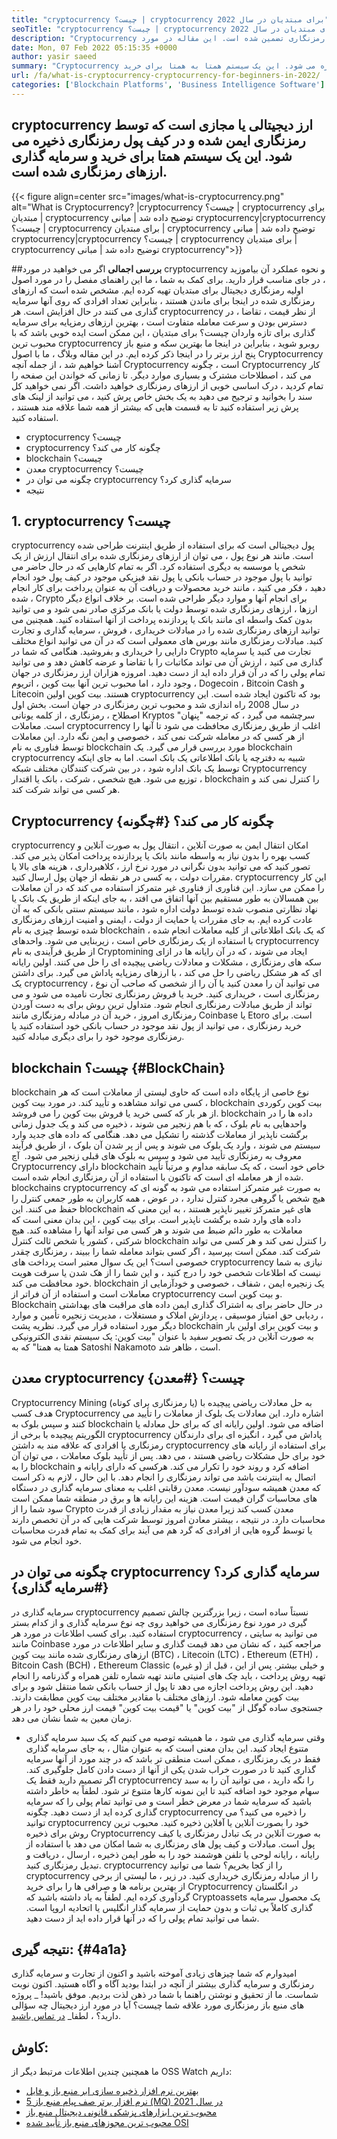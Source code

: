 ```yaml
---
title: "cryptocurrency چیست؟ | cryptocurrency برای مبتدیان در سال 2022" 
seoTitle: "cryptocurrency چیست؟ | cryptocurrency برای مبتدیان در سال 2022" 
description: "Cryptocurrency ارز دیجیتالی یا مجازی است که توسط رمزنگاری تضمین شده است. این مقاله در مورد Cryptocurrency چیست؟ و cryptocurrency برای مبتدیان." 
date: Mon, 07 Feb 2022 05:15:35 +0000
author: yasir saeed
summary: "Cryptocurrency ارز دیجیتالی یا مجازی است که توسط رمزنگاری تأمین می شود و در کیف پول رمزنگاری ذخیره می شود. این یک سیستم همتا به همتا برای خرید & amp ؛ سرمایه گذاری ارزهای رمزپایه." 
url: /fa/what-is-cryptocurrency-cryptocurrency-for-beginners-in-2022/
categories: ['Blockchain Platforms', 'Business Intelligence Software']
---
```


## cryptocurrency ارز دیجیتالی یا مجازی است که توسط رمزنگاری ایمن شده و در کیف پول رمزنگاری ذخیره می شود. این یک سیستم همتا برای خرید و سرمایه گذاری ارزهای رمزنگاری شده است.

{{< figure align=center src="images/what-is-cryptocurrency.png" alt="What is Cryptocurrency? |cryptocurrency چیست؟ | cryptocurrency برای مبتدیان | cryptocurrency توضیح داده شد | مبانی cryptocurrency|cryptocurrency چیست؟ | cryptocurrency برای مبتدیان | cryptocurrency توضیح داده شد | مبانی cryptocurrency|cryptocurrency چیست؟ | cryptocurrency برای مبتدیان | cryptocurrency توضیح داده شد | مبانی cryptocurrency">}}


##**بررسی اجمالی**
اگر می خواهید در مورد cryptocurrency و نحوه عملکرد آن بیاموزید ، در جای مناسب قرار دارید. برای کمک به شما ، ما این راهنمای مفصل را در مورد اصول اولیه رمزنگاری دیجیتال برای مبتدیان تهیه کرده ایم. مشخص شده است که ارزهای رمزنگاری شده در اینجا برای ماندن هستند ، بنابراین تعداد افرادی که روی آنها سرمایه گذاری می کنند در حال افزایش است.
هر cryptocurrency از نظر قیمت ، تقاضا ، در دسترس بودن و سرعت معامله متفاوت است ، بهترین ارزهای رمزپایه برای سرمایه گذاری برای تازه واردان چیست؟ برای مبتدیان ، این ممکن است ایده خوبی باشد که با محبوب ترین cryptocurrency روبرو شوید ، بنابراین در اینجا ما بهترین سکه و منبع باز پنج ارز برتر را در اینجا ذکر کرده ایم.
در این مقاله وبلاگ ، ما با اصول Cryptocurrency آشنا خواهیم شد ، از جمله آنچه Cryptocurrency است ، چگونه Cryptocurrency کار می کند ، اصطلاحات مشترک و بسیاری موارد دیگر. تا زمانی که خواندن این صفحه را تمام کردید ، درک اساسی خوبی از ارزهای رمزنگاری خواهید داشت. اگر نمی خواهید کل سند را بخوانید و ترجیح می دهید به یک بخش خاص پرش کنید ، می توانید از لینک های پرش زیر استفاده کنید تا به قسمت هایی که بیشتر از همه شما علاقه مند هستند ، استفاده کنید.
  * cryptocurrency چیست؟
  * cryptocurrency چگونه کار می کند؟
  * blockchain چیست؟
  * معدن cryptocurrency چیست؟
  * چگونه می توان در cryptocurrency سرمایه گذاری کرد؟
  * نتیجه

## 1. cryptocurrency چیست؟
cryptocurrency پول دیجیتالی است که برای استفاده از طریق اینترنت طراحی شده است. مانند هر نوع پول ، می توان از ارزهای رمزنگاری شده برای انتقال ارزش از یک شخص یا موسسه به دیگری استفاده کرد. اگر به تمام کارهایی که در حال حاضر می توانید با پول موجود در حساب بانکی یا پول نقد فیزیکی موجود در کیف پول خود انجام دهید ، فکر می کنید ، مانند خرید محصولات و دریافت آن به عنوان پرداخت برای کار انجام شده ، Crypto برای انجام آنها و موارد دیگر طراحی شده است.
بر خلاف انواع دیگر ارزها ، ارزهای رمزنگاری شده توسط دولت یا بانک مرکزی صادر نمی شود و می توانید بدون کمک واسطه ای مانند بانک یا پردازنده پرداخت از آنها استفاده کنید.
همچنین می توانید ارزهای رمزنگاری شده را در مبادلات خریداری ، فروش ، سرمایه گذاری و تجارت کنید. مبادلات رمزنگاری مانند بورس های معمولی است که در آن می توانید انواع مختلف دارایی را خریداری و بفروشید. هنگامی که شما در Crypto تجارت می کنید یا سرمایه گذاری می کنید ، ارزش آن می تواند مکاتبات را با تقاضا و عرضه کاهش دهد و می توانید تمام پولی را که در آن قرار داده اید از دست دهید.
امروزه هزاران ارز رمزنگاری در جهان وجود دارد ، اما محبوب ترین آنها بیت کوین ، اتریوم ، Dogecoin ، Bitcoin Cash و Litecoin هستند. بیت کوین اولین cryptocurrency بود که تاکنون ایجاد شده است. این در سال 2008 راه اندازی شد و محبوب ترین رمزنگاری در جهان است.
بخش اول اصطلاح ، رمزنگاری ، از کلمه یونانی Kryptos سرچشمه می گیرد ، که ترجمه "پنهان" است. معاملات cryptocurrency اغلب از طریق رمزنگاری محافظت می شود تا آنها را از هر کسی که در معامله شرکت نمی کند ، خصوصی و ایمن نگه دارد. این معاملات توسط فناوری به نام blockchain مورد بررسی قرار می گیرد.
یک blockchain cryptocurrency شبیه به دفترچه یا بانک اطلاعاتی یک بانک است. اما به جای اینکه توسط یک بانک اداره شود ، در بین شرکت کنندگان مختلف شبکه Cryptocurrency توزیع می شود. هیچ شخصی ، شرکت ، بانک یا اقتدار ، blockchain را کنترل نمی کند و هر کسی می تواند شرکت کند.

## Cryptocurrency چگونه کار می کند؟   {#چگونه}
cryptocurrency امکان انتقال ایمن به صورت آنلاین ، انتقال پول به صورت آنلاین و کسب بهره را بدون نیاز به واسطه مانند بانک یا پردازنده پرداخت امکان پذیر می کند. تصور کنید که می توانید بدون نگرانی در مورد نرخ ارز ، کلاهبرداری ، هزینه های بالا یا مقررات دولت ، به کسی در هر نقطه از جهان پول ارسال کنید. cryptocurrency این کار را ممکن می سازد.
این فناوری از فناوری غیر متمرکز استفاده می کند که در آن معاملات بین همسالان به طور مستقیم بین آنها اتفاق می افتد ، به جای اینکه از طریق یک بانک یا نهاد نظارتی منصوب شده توسط دولت اداره شود ، مانند سیستم سنتی بانکی که به آن عادت کرده ایم.
به جای مقررات یا حمایت از دولت ، ایمنی و امنیت ارزهای رمزنگاری شده توسط چیزی به نام blockchain ، که یک بانک اطلاعاتی از کلیه معاملات انجام شده با استفاده از یک رمزنگاری خاص است ، زیربنایی می شود.
واحدهای cryptocurrency از طریق فرآیندی به نام Cryptomining ایجاد می شوند ، که در آن رایانه ها در ازای سکه های رمزنگاری ، مشکلات و معادلات ریاضی پیچیده ای را حل می کنند. اولین رایانه ای که هر مشکل ریاضی را حل می کند ، با ارزهای رمزپایه پاداش می گیرد.
برای داشتن یک cryptocurrency ، می توانید آن را معدن کنید یا آن را از شخصی که صاحب آن نوع رمزنگاری است ، خریداری کنید. خرید یا فروش رمزنگاری تجارت نامیده می شود و می تواند از طریق مبادلات رمزنگاری انجام شود. متداول ترین روش برای به دست آوردن رمزنگاری امروز ، خرید آن در مبادله رمزنگاری مانند Coinbase یا Etoro است. برای خرید رمزنگاری ، می توانید از پول نقد موجود در حساب بانکی خود استفاده کنید یا رمزنگاری موجود خود را برای دیگری مبادله کنید.

## blockchain چیست؟   {#BlockChain}
blockchain نوع خاصی از پایگاه داده است که حاوی لیستی از معاملات است که هر کسی می تواند مشاهده و تأیید کند. در مورد بیت کوین ، blockchain بیت کوین رکوردی از هر بار که کسی خرید یا فروش بیت کوین را می فروشد. blockchain داده ها را در واحدهایی به نام بلوک ، که با هم زنجیر می شوند ، ذخیره می کند و یک جدول زمانی برگشت ناپذیر از معاملات گذشته را تشکیل می دهد. هنگامی که داده های جدید وارد سیستم می شوند ، وارد یک بلوک می شوند و پس از پر شدن آن بلوک ، از طریق فرآیند معروف به رمزنگاری تأیید می شود و سپس به بلوک های قبلی زنجیر می شود.
‍ آچ Cryptocurrency دارای blockchain خاص خود است ، که یک سابقه مداوم و مرتباً تأیید شده از هر معامله ای است که تاکنون با استفاده از آن رمزنگاری انجام شده است. blockchains cryptocurrency به صورت غیر متمرکز استفاده می شود به گونه ای که هیچ شخص یا گروهی مجرد کنترل ندارد ، در عوض ، همه کاربران به طور جمعی کنترل را حفظ می کنند. این blockchain های غیر متمرکز تغییر ناپذیر هستند ، به این معنی که داده های وارد شده برگشت ناپذیر است. برای بیت کوین ، این بدان معنی است که معاملات به طور دائم ضبط می شوند و هر کسی می تواند آنها را مشاهده کند. هیچ شرکتی ، کشور یا شخص ثالث کنترل blockchain را کنترل نمی کند و هر کسی می تواند شرکت کند.
ممکن است بپرسید ، اگر کسی بتواند معامله شما را ببیند ، رمزنگاری چقدر خصوصی است؟ این یک سوال معتبر است پرداخت های cryptocurrency نیازی به شما نیست که اطلاعات شخصی خود را درج کنید ، و این شما را از هک شدن یا سرقت هویت خود محافظت می کند. blockchain یک زنجیره ایمن ، شفاف ، خصوصی و خودآزمایی از معاملات است و استفاده از آن فراتر از cryptocurrency و بیت کوین است. Blockchain در حال حاضر برای به اشتراک گذاری ایمن داده های مراقبت های بهداشتی ، ردیابی حق امتیاز موسیقی ، پردازش املاک و مستغلات ، مدیریت زنجیره تأمین و موارد دیگر مورد استفاده قرار می گیرد. نظریه پشت blockchain و بیت کوین برای اولین بار به صورت آنلاین در یک تصویر سفید با عنوان "بیت کوین: یک سیستم نقدی الکترونیکی همتا به همتا" که به Satoshi Nakamoto است ، ظاهر شد.

## معدن cryptocurrency چیست؟   {#معدن}
Cryptocurrency Mining (یا رمزنگاری برای کوتاه) به حل معادلات ریاضی پیچیده با هدف کسب Cryptocurrency اشاره دارد. این معادلات یک بلوک از معاملات را تأیید می کنند و سپس بلوک به blockchain اضافه می شود. اولین رایانه ای که برای حل معادله یا الگوریتم پیچیده با برخی از cryptocurrency پاداش می گیرد ، انگیزه ای برای دارندگان رمزنگاری یا افرادی که علاقه مند به داشتن cryptocurrency برای استفاده از رایانه های خود برای حل مشکلات ریاضی هستند ، می دهد.
پس از تأیید بلوک معاملات ، می توان آن را به blockchain اضافه کرد و روند خود را تکرار می کند. هرکسی که دارای رایانه و اتصال به اینترنت باشد می تواند رمزنگاری را انجام دهد. با این حال ، لازم به ذکر است که معدن همیشه سودآور نیست. معدن رقابتی اغلب به معنای سرمایه گذاری در دستگاه های محاسبات گران قیمت است. هزینه این رایانه ها و برق در منطقه شما ممکن است سود شما را از Crypto معدن کسب کند زیرا معدن نیاز به مقدار زیادی از قدرت محاسبات دارد. در نتیجه ، بیشتر معادن امروز توسط شرکت هایی که در آن تخصص دارند یا توسط گروه هایی از افرادی که گرد هم می آیند برای کمک به تمام قدرت محاسبات خود انجام می شود.

## چگونه می توان در cryptocurrency سرمایه گذاری کرد؟   {#سرمایه گذاری}
سرمایه گذاری در cryptocurrency نسبتاً ساده است ، زیرا بزرگترین چالش تصمیم گیری در مورد نوع رمزنگاری می خواهید روی چه نوع سرمایه گذاری و از کدام بستر استفاده کنید. برای کسب اطلاعات در مورد هر cryptocurrency ، می توانید به سایتی مانند Coinbase مراجعه کنید ، که نشان می دهد قیمت گذاری و سایر اطلاعات در مورد ارزهای رمزنگاری شده مانند بیت کوین (BTC) ، Litecoin (LTC) ، Ethereum (ETH) ، Bitcoin Cash (BCH) ، Ethereum Classic (و غیره) و خیلی بیشتر.
پس از این ، قبل از تهیه روش پرداخت ، باید چک های امنیتی مانند تهیه شماره تلفن همراه و گذرنامه را انجام دهید. این روش پرداخت اجازه می دهد تا پول از حساب بانکی شما منتقل شود و برای بیت کوین معامله شود. ارزهای مختلف با مقادیر مختلف بیت کوین مطابقت دارند. جستجوی ساده گوگل از "بیت کوین" یا "قیمت بیت کوین" قیمت ارز محلی خود را در هر زمان معین به شما نشان می دهد.
- وقتی سرمایه گذاری می شود ، ما همیشه توصیه می کنیم که یک سبد سرمایه گذاری متنوع ایجاد کنید. این بدان معنی است که به عنوان مثال ، به جای سرمایه گذاری فقط در یک رمزنگاری ، ممکن است منطقی تر باشد که در چند مورد از آنها سرمایه گذاری کنید تا در صورت خراب شدن یکی از آنها از دست دادن کامل جلوگیری کند. اگر تصمیم دارید فقط یک cryptocurrency را نگه دارید ، می توانید آن را به سبد سهام موجود خود اضافه کنید تا این نمونه کارها متنوع تر شود. لطفاً به خاطر داشته باشید که سرمایه شما در معرض خطر است و می توانید تمام پولی را که سرمایه گذاری کرده اید از دست دهید.
چگونه cryptocurrency را ذخیره می کنید؟ می توانید cryptocurrency خود را بصورت آنلاین یا آفلاین ذخیره کنید. محبوب ترین روش برای ذخیره Cryptocurrency به صورت آنلاین در یک تبادل رمزنگاری یا کیف پول است. مبادلات و کیف پول های رمزنگاری به شما امکان می دهد با استفاده از رایانه ، رایانه لوحی یا تلفن هوشمند خود را به طور ایمن ذخیره ، ارسال ، دریافت و تبدیل رمزنگاری کنید.
cryptocurrency را از کجا بخریم؟ شما می توانید cryptocurrency را از مبادله رمزنگاری خریداری کنید. در زیر ، ما لیستی از برخی از بهترین برنامه ها و صرافی ها را برای خرید Cryptocurrency در انگلستان گردآوری کرده ایم. لطفاً به یاد داشته باشید که Cryptoassets یک محصول سرمایه گذاری کاملاً بی ثبات و بدون حمایت از سرمایه گذار انگلیس یا اتحادیه اروپا است. شما می توانید تمام پولی را که در آنها قرار داده اید از دست دهید.

##  **نتیجه گیری:**    {#4a1a}
امیدوارم که شما چیزهای زیادی آموخته باشید و اکنون از تجارت و سرمایه گذاری رمزنگاری و سرمایه گذاری بیشتر از آنچه در ابتدا بودید آگاه و آگاه هستید. اکنون نوبت شماست. ما از تحقیق و نوشتن راهنما با شما در ذهن لذت بردیم. موفق باشید!
_ پروژه های منبع باز رمزنگاری مورد علاقه شما چیست؟ آیا در مورد ارز دیجیتال چه سؤالی دارید؟ ، لطفا_ [در تماس باشید][1].

## کاوش:
ما همچنین چندین اطلاعات مرتبط دیگر از OSS Watch داریم:
  * [بهترین نرم افزار ذخیره سازی ابر منبع باز و فایل][2]
  * [5 نرم افزار برتر صف پیام منبع باز (MQ) در سال 2021][3]
  * [محبوب ترین ابزارهای پزشکی قانونی دیجیتال منبع باز][4]
  * [محبوب ترین مجوزهای منبع باز تأیید شده OSI][5]

  
[1]: mailto:yasir.saeed@aspose.com
[2]: https://products.containerize.com/backup-and-sync/
[3]: https://blog.containerize.com/message-queue-software/top-5-open-source-message-queue-software-in-2021/
[4]: https://blog.containerize.com/digital-forensic-tools/top-5-open-source-digital-forensic-tools-in-2021/
[5]: https://blog.containerize.com/licenses-standards/top-5-most-popular-osi-approved-open-source-licenses-of-2021/
